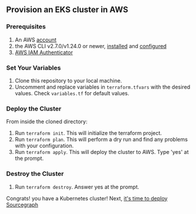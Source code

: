 ## Provision an EKS cluster in AWS

### Prerequisites
1. An AWS [account](https://portal.aws.amazon.com/billing/signup?nc2=h_ct&src=default&redirect_url=https%3A%2F%2Faws.amazon.com%2Fregistration-confirmation#/start)
2. the AWS CLI v2.7.0/v1.24.0 or newer, [installed](https://docs.aws.amazon.com/cli/latest/userguide/getting-started-install.html) and [configured](https://docs.aws.amazon.com/cli/latest/userguide/cli-chap-configure.html)
3. [AWS IAM Authenticator](https://docs.aws.amazon.com/eks/latest/userguide/install-aws-iam-authenticator.html)

### Set Your Variables
1. Clone this repository to your local machine.
2. Uncomment and replace variables in `terraform.tfvars` with the desired values. Check `variables.tf` for default values.

### Deploy the Cluster
From inside the cloned directory:
1. Run `terraform init`. This will initialize the terraform project.
2. Run `terraform plan`. This will perform a dry run and find any problems with your configuration.
3. Run `terraform apply`. This will deploy the cluster to AWS. Type 'yes' at the prompt.

### Destroy the Cluster
1. Run `terraform destroy`. Answer yes at the prompt.

Congrats! you have a Kubernetes cluster! Next, [it's time to deploy Sourcegraph](https://docs.sourcegrapn.com/admin/deploy/kubernetes/configure)



